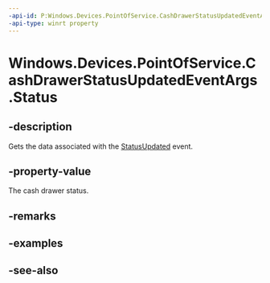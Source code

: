 ```yaml
---
-api-id: P:Windows.Devices.PointOfService.CashDrawerStatusUpdatedEventArgs.Status
-api-type: winrt property
---
```


<!-- Property syntax
public Windows.Devices.PointOfService.CashDrawerStatus Status { get; }
-->

# Windows.Devices.PointOfService.CashDrawerStatusUpdatedEventArgs.Status

## -description
Gets the data associated with the [StatusUpdated](cashdrawer_statusupdated.md) event.

## -property-value
The cash drawer status.

## -remarks

## -examples

## -see-also
